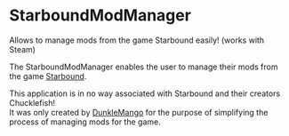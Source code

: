 # StarboundModManager
Allows to manage mods from the game Starbound easily! (works with Steam)

The StarboundModManager enables the user to manage their mods from the game [Starbound](http://playstarbound.com/).  

This application is in no way associated with Starbound and their creators Chucklefish!  
It was only created by [DunkleMango](https://github.com/DunkleMango) for the purpose of simplifying the process of managing mods for the game.  
